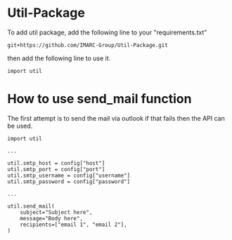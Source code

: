 # Util-Package

To add util package, add the following line to your "requirements.txt"
~~~
git+https://github.com/IMARC-Group/Util-Package.git
~~~

then add the following line to use it.
~~~
import util
~~~

# How to use send_mail function

The first attempt is to send the mail via outlook if that fails then the API can be used.


~~~
import util

...

util.smtp_host = config["host"]
util.smtp_port = config["port"]
util.smtp_username = config["username"]
util.smtp_password = config["password"]

...

util.send_mail(
    subject="Subject here",
    message="Body here",
    recipients=["email 1", "email 2"],
)
~~~
